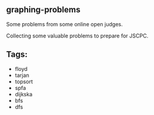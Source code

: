 ## graphing-problems
Some problems from some online open judges.

Collecting some valuable problems to prepare for JSCPC.

## Tags:
- floyd
- tarjan
- topsort
- spfa
- dijkska
- bfs
- dfs
